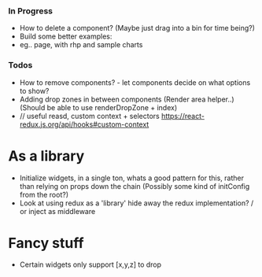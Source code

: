 ### In Progress

- How to delete a component? (Maybe just drag into a bin for time being?)
- Build some better examples:
- eg.. page, with rhp and sample charts

### Todos

- How to remove components? - let components decide on what options to show?
- Adding drop zones in between components (Render area helper..) (Should be able to use renderDropZone + index)
- // useful reasd, custom context + selectors https://react-redux.js.org/api/hooks#custom-context

# As a library

- Initialize widgets, in a single ton, whats a good pattern for this, rather than relying on props down the chain (Possibly some kind of initConfig from the root?)
- Look at using redux as a 'library' hide away the redux implementation? / or inject as middleware

# Fancy stuff

- Certain widgets only support [x,y,z] to drop
